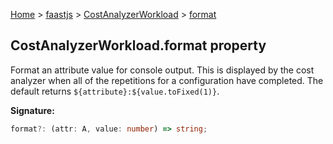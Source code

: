 [Home](./index) &gt; [faastjs](./faastjs.md) &gt; [CostAnalyzerWorkload](./faastjs.costanalyzerworkload.md) &gt; [format](./faastjs.costanalyzerworkload.format.md)

## CostAnalyzerWorkload.format property

Format an attribute value for console output. This is displayed by the cost analyzer when all of the repetitions for a configuration have completed. The default returns `${attribute}:${value.toFixed(1)}`<!-- -->.

<b>Signature:</b>

```typescript
format?: (attr: A, value: number) => string;
```
